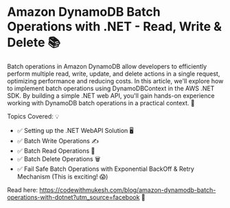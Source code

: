 # Amazon DynamoDB Batch Operations with .NET - Read, Write & Delete 📚

Batch operations in Amazon DynamoDB allow developers to efficiently perform multiple read, write, update, and delete actions in a single request, optimizing performance and reducing costs. In this article, we'll explore how to implement batch operations using DynamoDBContext in the AWS .NET SDK. By building a simple .NET web API, you'll gain hands-on experience working with DynamoDB batch operations in a practical context. 🚀

Topics Covered: 💡

- ✅ Setting up the .NET WebAPI Solution 🖥️
- ✅ Batch Write Operations ✍️
- ✅ Batch Read Operations 📖
- ✅ Batch Delete Operations 🗑️
- ✅ Fail Safe Batch Operations with Exponential BackOff & Retry Mechanism (This is exciting! 😱)


Read here: https://codewithmukesh.com/blog/amazon-dynamodb-batch-operations-with-dotnet?utm_source=facebook 🎯
